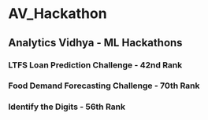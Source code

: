 # AV_Hackathon
## Analytics Vidhya - ML Hackathons

### LTFS Loan Prediction Challenge - 42nd Rank

### Food Demand Forecasting Challenge - 70th Rank

### Identify the Digits - 56th Rank
